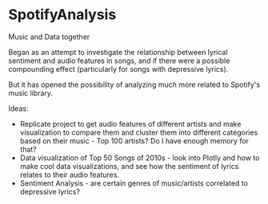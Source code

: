 # SpotifyAnalysis
Music and Data together

Began as an attempt to investigate the relationship between lyrical sentiment and audio features in songs, and if there were a possible compounding effect (particularly for songs with depressive lyrics). 

But it has opened the possibility of analyzing much more related to Spotify's music library.

Ideas:

* Replicate project to get audio features of different artists and make visualization to compare them and cluster them into different categories based on their music - Top 100 artists? Do I have enough memory for that?  
* Data visualization of Top 50 Songs of 2010s - look into Plotly and how to make cool data visualizations, and see how the sentiment of lyrics relates to their audio features. 
* Sentiment Analysis - are certain genres of music/artists correlated to depressive lyrics?
